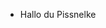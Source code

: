 - Hallo du Pissnelke

<!---
senseijavo/senseijavo is a ✨ special ✨ repository because its `README.md` (this file) appears on your GitHub profile.
You can click the Preview link to take a look at your changes.
--->

